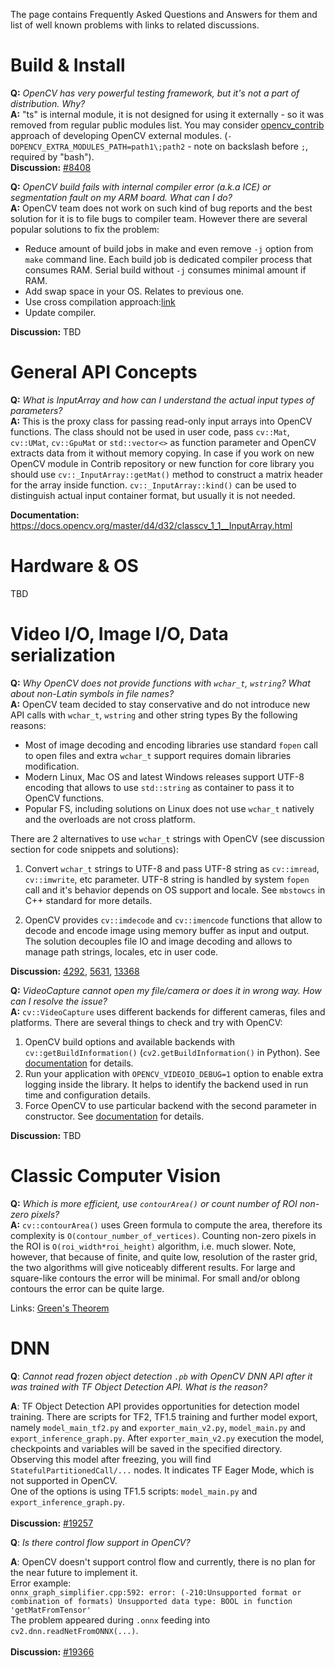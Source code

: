 The page contains Frequently Asked Questions and Answers for them and list of well known problems with links to related discussions.

# Build & Install
**Q:** _OpenCV has very powerful testing framework, but it's not a part of distribution. Why?_  
**A:** "ts" is internal module, it is not designed for using it externally - so it was removed from regular public modules list.
You may consider [opencv_contrib](https://github.com/opencv/opencv_contrib) approach of developing OpenCV external modules. (`-DOPENCV_EXTRA_MODULES_PATH=path1\;path2` - note on backslash before `;`, required by "bash").  
**Discussion:** [#8408](https://github.com/opencv/opencv/issues/8408)  
  
**Q:** _OpenCV build fails with internal compiler error (a.k.a ICE) or segmentation fault on my ARM board. What can I do?_  
**A:** OpenCV team does not work on such kind of bug reports and the best solution for it is to file bugs to compiler team. However there are several popular solutions to fix the problem:
- Reduce amount of build jobs in make and even remove `-j` option from `make` command line. Each build job is dedicated compiler process that consumes RAM. Serial build without `-j` consumes minimal amount if RAM.
- Add swap space in your OS. Relates to previous one.
- Use cross compilation approach:[link](https://docs.opencv.org/master/d0/d76/tutorial_arm_crosscompile_with_cmake.html)
- Update compiler.  

**Discussion:** TBD  

# General API Concepts

**Q:** _What is InputArray and how can I understand the actual input types of parameters?_  
**A:** This is the proxy class for passing read-only input arrays into OpenCV functions. The class should not be used in user code, pass `cv::Mat`, `cv::UMat`, `cv::GpuMat` or `std::vector<>` as function parameter and OpenCV extracts data from it without memory copying. In case if you work on new OpenCV module in Contrib repository or new function for core library you should use `cv::_InputArray::getMat()` method to construct a matrix header for the array inside function. `cv::_InputArray::kind()` can be used to distinguish actual input container format, but usually it is not needed.  

**Documentation:** https://docs.opencv.org/master/d4/d32/classcv_1_1__InputArray.html

# Hardware & OS

TBD

# Video I/O, Image I/O, Data serialization

**Q:** _Why OpenCV does not provide functions with `wchar_t`, `wstring`? What about non-Latin symbols in file names?_  
**A:** OpenCV team decided to stay conservative and do not introduce new API calls with `wchar_t`, `wstring` and other string types By the following reasons:
- Most of image decoding and encoding libraries use standard `fopen` call to open files and extra `wchar_t` support requires domain libraries modification.
- Modern Linux, Mac OS and latest Windows releases support UTF-8 encoding that allows to use `std::string` as container to pass it to OpenCV functions.
- Popular FS, including solutions on Linux does not use `wchar_t` natively and the overloads are not cross platform.

There are 2 alternatives to use `wchar_t` strings with OpenCV (see discussion section for code snippets and solutions):

1. Convert `wchar_t` strings to UTF-8 and pass UTF-8 string as `cv::imread`, `cv::imwrite`, etc parameter. UTF-8 string is handled by system `fopen` call and it's behavior depends on OS support and locale. See `mbstowcs` in C++ standard for more details.

2. OpenCV provides `cv::imdecode` and `cv::imencode` functions that allow to decode and encode image using memory buffer as input and output. The solution decouples file IO and image decoding and allows to manage path strings, locales, etc in user code.  

**Discussion:** [4292](https://github.com/opencv/opencv/issues/4292#issuecomment-601686965), [5631](https://github.com/opencv/opencv/issues/5631), [13368](https://github.com/opencv/opencv/pull/13368)  

**Q:** _VideoCapture cannot open my file/camera or does it in wrong way. How can I resolve the issue?_  
**A:** `cv::VideoCapture` uses different backends for different cameras, files and platforms. There are several things to check and try with OpenCV:
1. OpenCV build options and available backends with `cv::getBuildInformation()` (`cv2.getBuildInformation()` in Python). See [documentation](https://docs.opencv.org/master/db/de0/group__core__utils.html#ga0ae377100bc03ce22322926bba7fdbb5) for details.
2. Run your application with `OPENCV_VIDEOIO_DEBUG=1` option to enable extra logging inside the library. It helps to identify the backend used in run time and configuration details.
3. Force OpenCV to use particular backend with the second parameter in constructor. See [documentation](https://docs.opencv.org/master/d8/dfe/classcv_1_1VideoCapture.html#ac4107fb146a762454a8a87715d9b7c96) for details.  

**Discussion:** TBD 

# Classic Computer Vision

**Q:** _Which is more efficient, use `contourArea()` or count number of ROI non-zero pixels?_  
**A:** `cv::contourArea()` uses Green formula to compute the area, therefore its complexity is `O(contour_number_of_vertices)`. Counting non-zero pixels in the ROI is `O(roi_width*roi_height)` algorithm, i.e. much slower. Note, however, that because of finite, and quite low, resolution of the raster grid, the two algorithms will give noticeably different results. For large and square-like contours the error will be minimal. For small and/or oblong contours the error can be quite large.  

Links: [Green's Theorem](http://en.wikipedia.org/wiki/Green's_theorem)  

# DNN

**Q**: _Cannot read frozen object detection ``.pb`` with OpenCV DNN API after it was trained with TF Object Detection API. What is the reason?_

**A**: TF Object Detection API provides opportunities for detection model training. There are scripts for TF2, TF1.5 training and further model export, namely ``model_main_tf2.py`` and ``exporter_main_v2.py``, ``model_main.py`` and ``export_inference_graph.py``. After ``exporter_main_v2.py`` execution the model, checkpoints and variables will be saved in the specified directory. Observing this model after freezing, you will find ``StatefulPartitionedCall/...`` nodes. It indicates TF Eager Mode, which is not supported in OpenCV.
<br>One of the options is using TF1.5 scripts: ``model_main.py`` and ``export_inference_graph.py``.</br>
<br>**Discussion:** [#19257](https://github.com/opencv/opencv/issues/19257)

**Q**: _Is there control flow support in OpenCV?_

**A**: OpenCV doesn't support control flow and currently, there is no plan for the near future to implement it.
<br>Error example:</br>
```onnx_graph_simplifier.cpp:592: error: (-210:Unsupported format or combination of formats) Unsupported data type: BOOL in function 'getMatFromTensor'```
<br>The problem appeared during ``.onnx`` feeding into ``cv2.dnn.readNetFromONNX(...)``.</br>
<br>**Discussion:** [#19366](https://github.com/opencv/opencv/issues/19366)</br>
